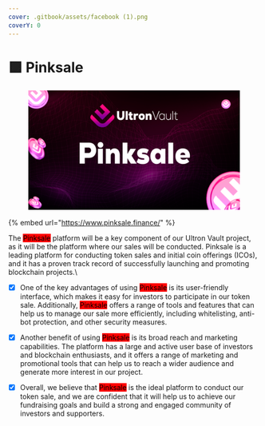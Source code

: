 ```yaml
---
cover: .gitbook/assets/facebook (1).png
coverY: 0
---
```


# 🟪 Pinksale

<figure><img src=".gitbook/assets/04 (2).png" alt=""><figcaption></figcaption></figure>

{% embed url="https://www.pinksale.finance/" %}

The <mark style="background-color:red;">Pinksale</mark> platform will be a key component of our Ultron Vault project, as it will be the platform where our sales will be conducted. Pinksale is a leading platform for conducting token sales and initial coin offerings (ICOs), and it has a proven track record of successfully launching and promoting blockchain projects.\


* [x] One of the key advantages of using <mark style="background-color:red;">Pinksale</mark> is its user-friendly interface, which makes it easy for investors to participate in our token sale. Additionally, <mark style="background-color:red;">Pinksale</mark> offers a range of tools and features that can help us to manage our sale more efficiently, including whitelisting, anti-bot protection, and other security measures.
* [x] Another benefit of using <mark style="background-color:red;">Pinksale</mark> is its broad reach and marketing capabilities. The platform has a large and active user base of investors and blockchain enthusiasts, and it offers a range of marketing and promotional tools that can help us to reach a wider audience and generate more interest in our project.
* [x] Overall, we believe that <mark style="background-color:red;">Pinksale</mark> is the ideal platform to conduct our token sale, and we are confident that it will help us to achieve our fundraising goals and build a strong and engaged community of investors and supporters.

